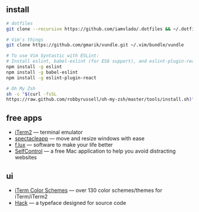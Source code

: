 ## install

```zsh
# dotfiles
git clone --recursive https://github.com/iamvlado/.dotfiles && ~/.dotfiles/init

# Vim's things
git clone https://github.com/gmarik/vundle.git ~/.vim/bundle/vundle

# To use Vim Syntastic with ESLint:
# Install eslint, babel-eslint (for ES6 support), and eslint-plugin-react:
npm install -g eslint
npm install -g babel-eslint
npm install -g eslint-plugin-react

# Oh My Zsh
sh -c "$(curl -fsSL
https://raw.github.com/robbyrussell/oh-my-zsh/master/tools/install.sh)"
```

## free apps
+ [iTerm2](https://www.spectacleapp.com) — terminal emulator
+ [spectacleapp](https://www.spectacleapp.com) — move and resize windows with ease
+ [f.lux](https://justgetflux.com/) — software to make your life better
+ [SelfControl](https://selfcontrolapp.com) — a free Mac application to help you avoid distracting websites

## ui
+ [iTerm Color Schemes](https://github.com/mbadolato/iTerm2-Color-Schemes) — over 130 color schemes/themes for iTerm/iTerm2
+ [Hack](https://github.com/chrissimpkins/Hack) — a typeface designed for source code
